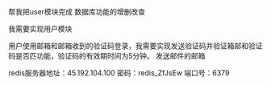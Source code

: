 帮我把user模块完成 数据库功能的增删改查

我需要实现用户模块

用户使用邮箱和邮箱收到的验证码登录，我需要实现发送验证码并验证箱邮和验证码是否匹功能，验证码的有效期时间为5分钟。
发送邮件的邮箱

redis服务器地址：45.192.104.100
密码：redis_ZfJsEw
端口号：6379

